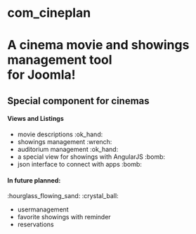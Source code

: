 # com_cineplan
<h1>A cinema movie and showings management tool</br>for Joomla!</h1>
<h2>Special component for cinemas</h2>

<h4>Views and Listings</h4>
<ul>
<li>movie descriptions :ok_hand:</li>
<li>showings management :wrench:</li>
<li>auditorium management :ok_hand:</li>
<li>a special view for showings with AngularJS :bomb:</li>
<li>json interface to connect with apps :bomb:</li>
</ul>
<h4>In future planned:</h4>
:hourglass_flowing_sand: :crystal_ball: 
<ul>
<li>usermanagement</li>
<li>favorite showings with reminder</li>
<li>reservations</li>
</ul>



